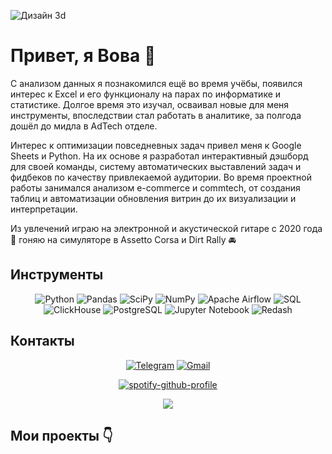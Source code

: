 ![Дизайн 3d](https://github.com/user-attachments/assets/7e2452d1-c969-4d41-984a-799a532ef9e6)

# Привет, я Вова 👋
С анализом данных я познакомился ещё во время учёбы, появился интерес к Excel и его функционалу на парах по информатике и статистике. Долгое время это изучал, осваивал новые для меня инструменты, впоследствии стал работать в аналитике, за полгода дошёл до мидла в AdTech отделе.

Интерес к оптимизации повседневных задач привел меня к Google Sheets и Python. На их основе я разработал интерактивный дэшборд для своей команды, систему автоматических выставлений задач и фидбеков по качеству привлекаемой аудитории. Во время проектной работы занимался анализом e-commerce и commtech, от создания таблиц и автоматизации обновления витрин до их визуализации и интерпретации. 

Из увлечений играю на электронной и акустической гитаре с 2020 года 🎸 гоняю на симуляторе в Assetto Corsa и Dirt Rally 🚘

## Инструменты</h2>

<div align="center">
  
![Python](https://img.shields.io/badge/-Python-0b0038?style=for-the-badge&logo=python&logoColor=3c78a9)
![Pandas](https://img.shields.io/badge/pandas-0b0038?style=for-the-badge&logo=pandas&logoColor=white)
![SciPy](https://img.shields.io/badge/SciPy-0b0038?style=for-the-badge&logo=scipy&logoColor=white)
![NumPy](https://img.shields.io/badge/numpy-0b0038?style=for-the-badge&logo=numpy&logoColor=4c74cc)
![Apache Airflow](https://img.shields.io/badge/Apache%20Airflow-0b0038?style=for-the-badge&logo=Apache%20Airflow&logoColor=e4351d)
![SQL](https://img.shields.io/badge/SQL-0b0038?style=for-the-badge&logo=sql&logoColor=white)
![ClickHouse](https://img.shields.io/badge/ClickHouse-0b0038?style=for-the-badge&logo=clickhouse&logoColor=white)
![PostgreSQL](https://img.shields.io/badge/PostgreSQL-0b0038?style=for-the-badge&logo=postgresql&logoColor=336791)
![Jupyter Notebook](https://img.shields.io/badge/Jupyter%20Notebook-0b0038?style=for-the-badge&logo=jupyter&logoColor=F37626)
![Redash](https://img.shields.io/badge/Redash-0b0038?style=for-the-badge&logo=redash&logoColor=white)

</div>

## Контакты
<div align="center">
  
[![Telegram](https://img.shields.io/badge/Telegram-0b0038?style=for-the-badge&logo=telegram&logoColor=white)](https://t.me/vladimir_sulikaev)
[![Gmail](https://img.shields.io/badge/Gmail-0b0038?style=for-the-badge&logo=gmail&logoColor=red)](mailto:vladimir@sulikaev.ru)

[![spotify-github-profile](https://spotify-github-profile.kittinanx.com/api/view?uid=31bbafu5yz74iwudcaxcvog6ll5i&cover_image=true&theme=natemoo-re&show_offline=true&background_color=121212&interchange=false&bar_color=ffffff&bar_color_cover=false)](https://github.com/kittinan/spotify-github-profile)

![](https://komarev.com/ghpvc/?username=VladimirSulikaev)

</div>

## Мои проекты 👇

